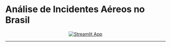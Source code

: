 # Análise de Incidentes Aéreos no Brasil

<p align="center">
  <a href="https://<your-custom-subdomain>.streamlit.app">
    <img src="https://static.streamlit.io/badges/streamlit_badge_black_white.svg" alt="Streamlit App">
  </a>
</p>

---

